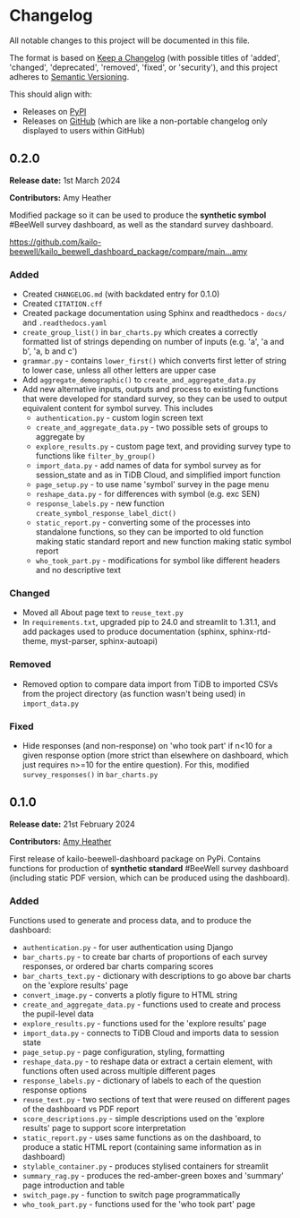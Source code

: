 # Changelog

All notable changes to this project will be documented in this file.

The format is based on [Keep a Changelog](https://keepachangelog.com/en/1.1.0/) (with possible titles of 'added', 'changed', 'deprecated', 'removed', 'fixed', or 'security'),
and this project adheres to [Semantic Versioning](https://semver.org/spec/v2.0.0.html).

This should align with:
* Releases on [PyPI](https://pypi.org/project/kailo-beewell-dashboard/#history)
* Releases on [GitHub](https://github.com/kailo-beewell/kailo_beewell_dashboard_package/releases) (which are like a non-portable changelog only displayed to users within GitHub)

## 0.2.0

**Release date:** 1st March 2024

**Contributors:** Amy Heather

Modified package so it can be used to produce the **synthetic symbol** #BeeWell survey dashboard, as well as the standard survey dashboard.

https://github.com/kailo-beewell/kailo_beewell_dashboard_package/compare/main...amy

### Added

* Created `CHANGELOG.md` (with backdated entry for 0.1.0)
* Created `CITATION.cff`
* Created package documentation using Sphinx and readthedocs - `docs/` and `.readthedocs.yaml`
* `create_group_list()` in `bar_charts.py` which creates a correctly formatted list of strings depending on number of inputs (e.g. 'a', 'a and b', 'a, b and c')
* `grammar.py` - contains `lower_first()` which converts first letter of string to lower case, unless all other letters are upper case
* Add `aggregate_demographic()` to `create_and_aggregate_data.py`
* Add new alternative inputs, outputs and process to existing functions that were developed for standard survey, so they can be used to output equivalent content for symbol survey. This includes
    * `authentication.py` - custom login screen text
    * `create_and_aggregate_data.py` - two possible sets of groups to aggregate by
    * `explore_results.py` - custom page text, and providing survey type to functions like `filter_by_group()`
    * `import_data.py` - add names of data for symbol survey as for session_state and as in TiDB Cloud, and simplified import function
    * `page_setup.py` - to use name 'symbol' survey in the page menu
    * `reshape_data.py` - for differences with symbol (e.g. exc SEN)
    * `response_labels.py` - new function `create_symbol_response_label_dict()`
    * `static_report.py` - converting some of the processes into standalone functions, so they can be imported to old function making static standard report and new function making static symbol report
    * `who_took_part.py` - modifications for symbol like different headers and no descriptive text

### Changed

* Moved all About page text to `reuse_text.py`
* In `requirements.txt`, upgraded pip to 24.0 and streamlit to 1.31.1, and add packages used to produce documentation (sphinx, sphinx-rtd-theme, myst-parser, sphinx-autoapi)

### Removed

* Removed option to compare data import from TiDB to imported CSVs from the project directory (as function wasn't being used) in `import_data.py`

### Fixed

* Hide responses (and non-response) on 'who took part' if n<10 for a given response option (more strict than elsewhere on dashboard, which just requires n>=10 for the entire question). For this, modified `survey_responses()` in `bar_charts.py`

## 0.1.0

**Release date:** 21st February 2024

**Contributors:** [Amy Heather](https://github.com/amyheather)

First release of kailo-beewell-dashboard package on PyPi. Contains functions for production of **synthetic standard** #BeeWell survey dashboard (including static PDF version, which can be produced using the dashboard).

### Added

Functions used to generate and process data, and to produce the dashboard:
* `authentication.py` - for user authentication using Django
* `bar_charts.py` - to create bar charts of proportions of each survey responses, or ordered bar charts comparing scores
* `bar_charts_text.py` - dictionary with descriptions to go above bar charts on the 'explore results' page
* `convert_image.py` - converts a plotly figure to HTML string
* `create_and_aggregate_data.py` - functions used to create and process the pupil-level data
* `explore_results.py` - functions used for the 'explore results' page
* `import_data.py` - connects to TiDB Cloud and imports data to session state
* `page_setup.py` - page configuration, styling, formatting
* `reshape_data.py` - to reshape data or extract a certain element, with functions often used across multiple different pages
* `response_labels.py` - dictionary of labels to each of the question response options
* `reuse_text.py` - two sections of text that were reused on different pages of the dashboard vs PDF report
* `score_descriptions.py` - simple descriptions used on the 'explore results' page to support score interpretation
* `static_report.py` - uses same functions as on the dashboard, to produce a static HTML report (containing same information as in dashboard)
* `stylable_container.py` - produces stylised containers for streamlit
* `summary_rag.py` - produces the red-amber-green boxes and 'summary' page introduction and table
* `switch_page.py` - function to switch page programmatically
* `who_took_part.py` - functions used for the 'who took part' page